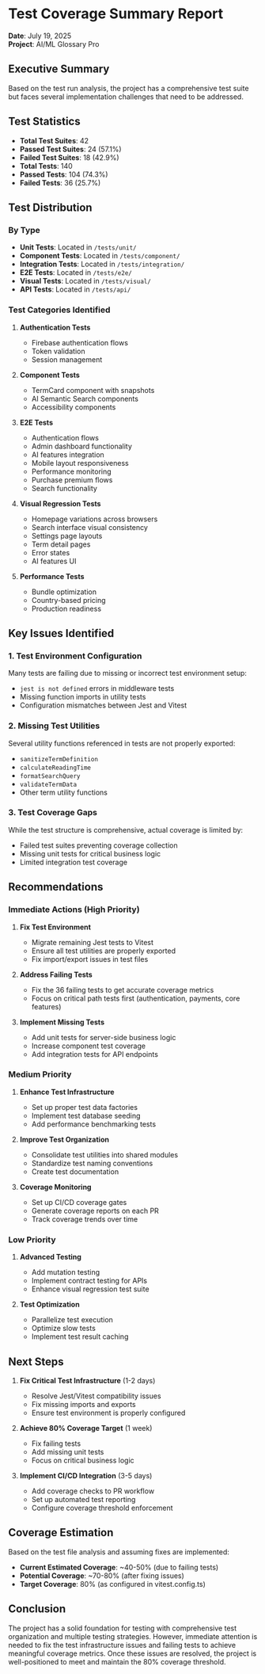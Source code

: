 # Test Coverage Summary Report

**Date**: July 19, 2025  
**Project**: AI/ML Glossary Pro

## Executive Summary

Based on the test run analysis, the project has a comprehensive test suite but faces several implementation challenges that need to be addressed.

## Test Statistics

- **Total Test Suites**: 42
- **Passed Test Suites**: 24 (57.1%)
- **Failed Test Suites**: 18 (42.9%)
- **Total Tests**: 140
- **Passed Tests**: 104 (74.3%)
- **Failed Tests**: 36 (25.7%)

## Test Distribution

### By Type
- **Unit Tests**: Located in `/tests/unit/`
- **Component Tests**: Located in `/tests/component/`
- **Integration Tests**: Located in `/tests/integration/`
- **E2E Tests**: Located in `/tests/e2e/`
- **Visual Tests**: Located in `/tests/visual/`
- **API Tests**: Located in `/tests/api/`

### Test Categories Identified

1. **Authentication Tests** 
   - Firebase authentication flows
   - Token validation
   - Session management

2. **Component Tests**
   - TermCard component with snapshots
   - AI Semantic Search components
   - Accessibility components

3. **E2E Tests**
   - Authentication flows
   - Admin dashboard functionality
   - AI features integration
   - Mobile layout responsiveness
   - Performance monitoring
   - Purchase premium flows
   - Search functionality

4. **Visual Regression Tests**
   - Homepage variations across browsers
   - Search interface visual consistency
   - Settings page layouts
   - Term detail pages
   - Error states
   - AI features UI

5. **Performance Tests**
   - Bundle optimization
   - Country-based pricing
   - Production readiness

## Key Issues Identified

### 1. Test Environment Configuration
Many tests are failing due to missing or incorrect test environment setup:
- `jest is not defined` errors in middleware tests
- Missing function imports in utility tests
- Configuration mismatches between Jest and Vitest

### 2. Missing Test Utilities
Several utility functions referenced in tests are not properly exported:
- `sanitizeTermDefinition`
- `calculateReadingTime`
- `formatSearchQuery`
- `validateTermData`
- Other term utility functions

### 3. Test Coverage Gaps
While the test structure is comprehensive, actual coverage is limited by:
- Failed test suites preventing coverage collection
- Missing unit tests for critical business logic
- Limited integration test coverage

## Recommendations

### Immediate Actions (High Priority)

1. **Fix Test Environment**
   - Migrate remaining Jest tests to Vitest
   - Ensure all test utilities are properly exported
   - Fix import/export issues in test files

2. **Address Failing Tests**
   - Fix the 36 failing tests to get accurate coverage metrics
   - Focus on critical path tests first (authentication, payments, core features)

3. **Implement Missing Tests**
   - Add unit tests for server-side business logic
   - Increase component test coverage
   - Add integration tests for API endpoints

### Medium Priority

1. **Enhance Test Infrastructure**
   - Set up proper test data factories
   - Implement test database seeding
   - Add performance benchmarking tests

2. **Improve Test Organization**
   - Consolidate test utilities into shared modules
   - Standardize test naming conventions
   - Create test documentation

3. **Coverage Monitoring**
   - Set up CI/CD coverage gates
   - Generate coverage reports on each PR
   - Track coverage trends over time

### Low Priority

1. **Advanced Testing**
   - Add mutation testing
   - Implement contract testing for APIs
   - Enhance visual regression test suite

2. **Test Optimization**
   - Parallelize test execution
   - Optimize slow tests
   - Implement test result caching

## Next Steps

1. **Fix Critical Test Infrastructure** (1-2 days)
   - Resolve Jest/Vitest compatibility issues
   - Fix missing imports and exports
   - Ensure test environment is properly configured

2. **Achieve 80% Coverage Target** (1 week)
   - Fix failing tests
   - Add missing unit tests
   - Focus on critical business logic

3. **Implement CI/CD Integration** (3-5 days)
   - Add coverage checks to PR workflow
   - Set up automated test reporting
   - Configure coverage threshold enforcement

## Coverage Estimation

Based on the test file analysis and assuming fixes are implemented:

- **Current Estimated Coverage**: ~40-50% (due to failing tests)
- **Potential Coverage**: ~70-80% (after fixing issues)
- **Target Coverage**: 80% (as configured in vitest.config.ts)

## Conclusion

The project has a solid foundation for testing with comprehensive test organization and multiple testing strategies. However, immediate attention is needed to fix the test infrastructure issues and failing tests to achieve meaningful coverage metrics. Once these issues are resolved, the project is well-positioned to meet and maintain the 80% coverage threshold.